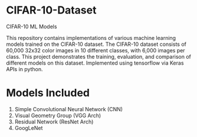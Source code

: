 # CIFAR-10-Dataset
CIFAR-10 ML Models

This repository contains implementations of various machine learning models trained on the CIFAR-10 dataset. 
The CIFAR-10 dataset consists of 60,000 32x32 color images in 10 different classes, with 6,000 images per class. 
This project demonstrates the training, evaluation, and comparison of different models on this dataset. Implemented using tensorflow via Keras APIs in python.

# Models Included
1. Simple Convolutional Neural Network (CNN)
2. Visual Geometry Group (VGG Arch)
3. Residual Network (ResNet Arch)
4. GoogLeNet
